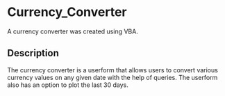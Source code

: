 # Currency_Converter
A currency converter was created using VBA.

## Description
The currency converter is a userform that allows users to convert various currency values on any given date with the help of queries. The userform also has an option to plot the last 30 days.
